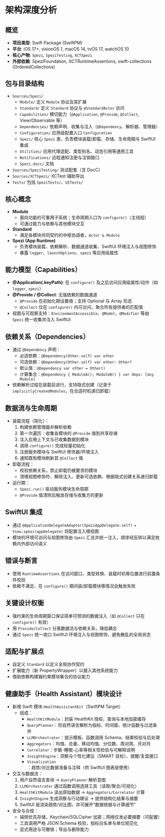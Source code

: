 # 架构深度分析

## 概览
- **项目类型**: Swift Package (SwiftPM)
- **平台**: iOS 17+, visionOS 1, macOS 14, tvOS 17, watchOS 10
- **核心产物**: `Spezi`, `SpeziTesting`, `XCTSpezi`
- **外部依赖**: SpeziFoundation, XCTRuntimeAssertions, swift-collections (OrderedCollections)

## 包与目录结构
- `Sources/Spezi/`
  - `Module/` 定义 `Module` 协议及其扩展
  - `Standard/` 定义 `Standard` 协议与 `@StandardActor` 访问
  - `Capabilities/` 横切能力（`@Application`, `@Provide`, `@Collect`, View/Observable 等）
  - `Dependencies/` 依赖声明、收集与注入（`@Dependency`、解析器、管理器）
  - `Configuration/` 应用级配置入口 `Configuration`
  - `Spezi/` 核心 `Spezi` 类，负责模块装载/卸载、存储、生命周期与 SwiftUI 集成
  - `Utilities/` 应用代理适配、类型别名、动态引用等通用工具
  - `Notifications/` 远程通知注册与注销接口
  - `Spezi.docc/` 文档
- `Sources/SpeziTesting/` 测试配套（含 DocC）
- `Sources/XCTSpezi/` XCTest 辅助导出
- `Tests/` 包括 `SpeziTests/`、`UITests/`

## 核心概念
- **Module**
  - 面向功能的可重用子系统；生命周期入口为 `configure()`（主线程）
  - 可通过能力与依赖与其他模块交互
- **Standard**
  - 满足各模块共同契约的中枢协调者，`Actor & Module`
- **Spezi (App Runtime)**
  - 负责模块装载、依赖解析、数据通道收集、SwiftUI 环境注入与视图修饰
  - 暴露 `logger`、`launchOptions`、`spezi` 等应用级属性

## 能力模型（Capabilities）
- **@Application(\.keyPath)**: 在 `configure()` 及之后访问应用级属性/动作（如 `logger`, `spezi`）
- **@Provide / @Collect**: 无强依赖的数据通道
  - `@Provide` 在初始化期设置值；支持 Optional 与 Array 形态
  - `@Collect` 仅在 `configure()` 内可访问，聚合所有提供者的匹配值
- 视图与可观察支持：`EnvironmentAccessible`、`@Model`、`@Modifier` 等由 `Spezi` 统一收集并注入 SwiftUI

## 依赖关系（Dependencies）
- 通过 `@Dependency` 声明：
  - 必选依赖：`@Dependency(Other.self) var other`
  - 可选依赖：`@Dependency(Other.self) var other: Other?`
  - 默认值：`@Dependency var other = Other()`
  - 计算集合：`@Dependency { ModuleA(); ModuleB() } var deps: [any Module]`
- 依赖解析过程在装载前进行，支持隐式创建（记录于 `implicitlyCreatedModules`，在合适时机递归卸载）

## 数据流与生命周期
- 装载流程（简化）：
  1) 构建依赖管理器并解析依赖
  2) 第一次遍历：收集各模块的 `@Provide` 值到共享存储
  3) 注入应用上下文与已收集数据到模块
  4) 调用 `configure()` 完成轻量初始化
  5) 注册服务模块与 SwiftUI 修饰器/环境注入
  6) 通知既有模块刷新其 `@Collect` 值
- 卸载流程：
  - 校验依赖关系，禁止卸载仍被要求的模块
  - 清理视图修饰符、解除注入、更新可选依赖、根据隐式创建关系递归卸载
- 运行期：
  - `Spezi.run()` 驱动服务模块生命周期
  - `@Provide` 值清除后触发存储与收集方的更新

## SwiftUI 集成
- 通过 `@ApplicationDelegateAdaptor(SpeziAppDelegate.self)` + `View.spezi(appDelegate)` 将配置注入根视图
- 模块的环境可访问与视图修饰由 `Spezi` 汇总并统一注入，顺序经反转以满足依赖内外部访问语义

## 错误与断言
- 使用 `RuntimeAssertions` 在访问窗口、类型转换、装载时机等位置进行前置条件校验
- 依赖不满足、在 `configure()` 期间装/卸载模块等情况会触发失败

## 关键设计权衡
- 强约束的生命周期窗口保证简单可预测的数据注入（如 `@Collect` 只在 `configure()` 有效）
- 用 `Provide/Collect` 分离数据流与依赖关系，降低耦合
- 通过 `Spezi` 统一收口 SwiftUI 环境注入与视图修饰，避免散乱的全局状态

## 适配与扩展点
- 自定义 `Standard` 以定义全局协作契约
- 扩展能力（新 PropertyWrapper）以接入其他系统能力
- 借助依赖构建器约束模块集合的协议能力

## 健康助手（Health Assistant）模块设计
- 新增 Swift 模块 `HealthAssistantKit`（SwiftPM Target）
  - 组成：
    - `HealthKitModule`：封装 HealthKit 授权、查询与本地加密缓存
    - `QueryPlanner`：将自然语言解析为指标、时间窗、统计函数与过滤条件
    - `LLMOrchestrator`：提示模板、函数调用 Schema、结果校验与后处理
    - `Aggregators`：均值、总量、移动均值、分位数、周对周、月对月
    - `Correlator`：步数-睡眠-心率等相关性检验与可解释说明
    - `InsightEngine`：洞察与个性化建议（SMART 目标）、提醒/复盘接口
    - `Visualization`：趋势/对比数据准备与注释（供 SwiftUI 图表层使用）
- 交互与数据流：
  1) 用户自然语言查询 → `QueryPlanner` 解析意图
  2) `LLMOrchestrator` 通过函数调用选择工具（读取/聚合/可视化）
  3) `HealthKitModule` 读出原始数据 → `Aggregators/Correlator` 计算
  4) `InsightEngine` 生成洞察与行动建议 → 提供结构化结果与摘要
  5) SwiftUI 层渲染趋势/对比图，并可展开“数据依据与计算细节”
- 安全与合规：
  - 端侧优先存储，Keychain/SQLCipher 加密；网络仅发必要摘要（可配置）
  - 工具调用严格 JSON Schema 校验，指标白名单与单位规范化
  - 显式用途与可撤销；导出与删除能力